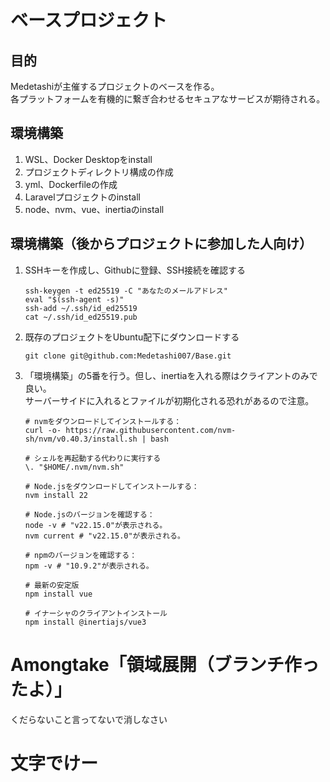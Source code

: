 # ベースプロジェクト

## 目的

Medetashiが主催するプロジェクトのベースを作る。  
各プラットフォームを有機的に繋ぎ合わせるセキュアなサービスが期待される。  

## 環境構築

1. WSL、Docker Desktopをinstall
2. プロジェクトディレクトリ構成の作成
3. yml、Dockerfileの作成
4. Laravelプロジェクトのinstall
5. node、nvm、vue、inertiaのinstall

## 環境構築（後からプロジェクトに参加した人向け）

1. SSHキーを作成し、Githubに登録、SSH接続を確認する  
    ```
    ssh-keygen -t ed25519 -C "あなたのメールアドレス"
    eval "$(ssh-agent -s)"
    ssh-add ~/.ssh/id_ed25519
    cat ~/.ssh/id_ed25519.pub
    ```

2. 既存のプロジェクトをUbuntu配下にダウンロードする 
    ```
    git clone git@github.com:Medetashi007/Base.git  
    ```
3. 「環境構築」の5番を行う。但し、inertiaを入れる際はクライアントのみで良い。  
    サーバーサイドに入れるとファイルが初期化される恐れがあるので注意。
    
    ```
    # nvmをダウンロードしてインストールする：
    curl -o- https://raw.githubusercontent.com/nvm-sh/nvm/v0.40.3/install.sh | bash
    
    # シェルを再起動する代わりに実行する
    \. "$HOME/.nvm/nvm.sh"
    
    # Node.jsをダウンロードしてインストールする：
    nvm install 22
    
    # Node.jsのバージョンを確認する：
    node -v # "v22.15.0"が表示される。
    nvm current # "v22.15.0"が表示される。
    
    # npmのバージョンを確認する：
    npm -v # "10.9.2"が表示される。

    # 最新の安定版
    npm install vue

    # イナーシャのクライアントインストール
    npm install @inertiajs/vue3
    ```

# Amongtake「領域展開（ブランチ作ったよ）」
くだらないこと言ってないで消しなさい

# 文字でけー